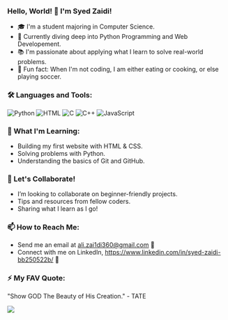 ### Hello, World! 👋 I'm Syed Zaidi!
- 🎓 I'm a student majoring in Computer Science.
- 🚀 Currently diving deep into Python Programming and Web Developement.
- 📚 I'm passionate about applying what I learn to solve real-world problems.
- 🎨 Fun fact: When I'm not coding, I am either eating or cooking, or else playing soccer.
  
### 🛠 Languages and Tools:
![Python](https://img.shields.io/badge/-Python-black?style=flat-square&logo=python)
![HTML](https://img.shields.io/badge/-HTML-black?style=flat-square&logo=html)
![C](https://img.shields.io/badge/-C-black?style=flat-square&logo=c)
![C++](https://img.shields.io/badge/-C++-black?style=flat-square&logo=cplusplus)
![JavaScript](https://img.shields.io/badge/-JavaScript-black?style=flat-square&logo=javascript)



### 🌟 What I'm Learning:
- Building my first website with HTML & CSS.
- Solving problems with Python.
- Understanding the basics of Git and GitHub.

### 👯 Let's Collaborate!
- I’m looking to collaborate on beginner-friendly projects.
- Tips and resources from fellow coders.
- Sharing what I learn as I go!


### 📫 How to Reach Me:
- Send me an email at ali.zai1di360@gmail.com 💌
- Connect with me on LinkedIn, https://www.linkedin.com/in/syed-zaidi-bb250522b/ 💼

### ⚡ My FAV Quote:
"Show GOD The Beauty of His Creation." - TATE

![](https://komarev.com/ghpvc/?username=yourGitHubUsername&color=blueviolet)


